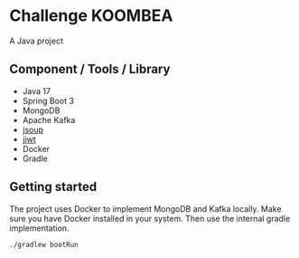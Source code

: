 # Challenge KOOMBEA

A Java project

## Component / Tools / Library
- Java 17
- Spring Boot 3
- MongoDB
- Apache Kafka
- [jsoup](https://jsoup.org/)
- [jjwt](https://github.com/jwtk/jjwt)
- Docker
- Gradle

## Getting started

The project uses Docker to implement MongoDB and Kafka locally. Make sure you have Docker installed
in your system. Then use the internal gradle implementation.

``./gradlew bootRun``
